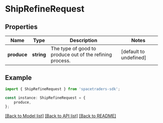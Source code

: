 # ShipRefineRequest


## Properties

Name | Type | Description | Notes
------------ | ------------- | ------------- | -------------
**produce** | **string** | The type of good to produce out of the refining process. | [default to undefined]

## Example

```typescript
import { ShipRefineRequest } from 'spacetraders-sdk';

const instance: ShipRefineRequest = {
    produce,
};
```

[[Back to Model list]](../README.md#documentation-for-models) [[Back to API list]](../README.md#documentation-for-api-endpoints) [[Back to README]](../README.md)
